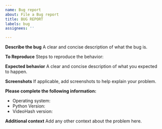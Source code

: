 ```yaml
---
name: Bug report
about: File a Bug report
title: BUG REPORT
labels: bug
assignees: ''

---
```


**Describe the bug**
A clear and concise description of what the bug is.

**To Reproduce**
Steps to reproduce the behavior:

**Expected behavior**
A clear and concise description of what you expected to happen.


**Screenshots**
If applicable, add screenshots to help explain your problem.


**Please complete the following information:**
 - Operating system:
 - Python Version:
 - VideoHash version:


**Additional context**
Add any other context about the problem here.

